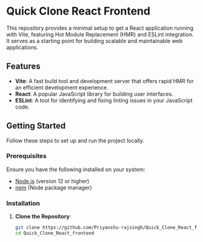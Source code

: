 # Quick Clone React Frontend

This repository provides a minimal setup to get a React application running with Vite, featuring Hot Module Replacement (HMR) and ESLint integration. It serves as a starting point for building scalable and maintainable web applications.

## Features

- **Vite**: A fast build tool and development server that offers rapid HMR for an efficient development experience.
- **React**: A popular JavaScript library for building user interfaces.
- **ESLint**: A tool for identifying and fixing linting issues in your JavaScript code.

## Getting Started

Follow these steps to set up and run the project locally.

### Prerequisites

Ensure you have the following installed on your system:

- [Node.js](https://nodejs.org/) (version 12 or higher)
- [npm](https://www.npmjs.com/) (Node package manager)

### Installation

1. **Clone the Repository**:

   ```bash
   git clone https://github.com/Priyanshu-rajsingh/Quick_Clone_React_frontend.git
   cd Quick_Clone_React_frontend
